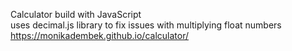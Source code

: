 Calculator build with JavaScript <br>
uses decimal.js library to fix issues with multiplying float numbers<br>
<a href="https://monikadembek.github.io/calculator/">https://monikadembek.github.io/calculator/</a>